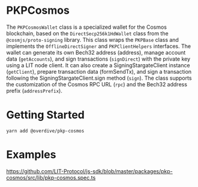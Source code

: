 # PKPCosmos

The `PKPCosmosWallet` class is a specialized wallet for the Cosmos blockchain, based on the `DirectSecp256k1HdWallet` class from the `@cosmjs/proto-signing` library. This class wraps the `PKPBase` class and implements the `OfflineDirectSigner` and `PKPClientHelpers` interfaces. The wallet can generate its own Bech32 address (address), manage account data (`getAccounts`), and sign transactions (`signDirect`) with the private key using a LIT node client. It can also create a SigningStargateClient instance (`getClient`), prepare transaction data (formSendTx), and sign a transaction following the SigningStargateClient.sign method (`sign`). The class supports the customization of the Cosmos RPC URL (`rpc`) and the Bech32 address prefix (`addressPrefix`).

# Getting Started

```
yarn add @overdive/pkp-cosmos
```

# Examples

https://github.com/LIT-Protocol/js-sdk/blob/master/packages/pkp-cosmos/src/lib/pkp-cosmos.spec.ts

